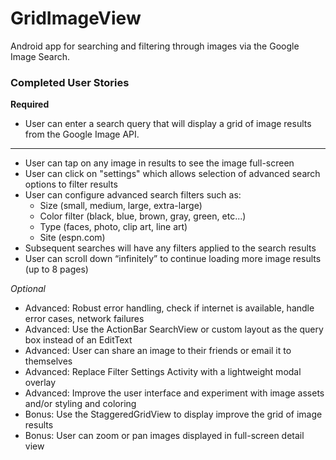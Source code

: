 GridImageView
=============

Android app for searching and filtering through images via the Google Image Search.

### Completed User Stories

__Required__
* User can enter a search query that will display a grid of image results from the Google Image API.

- - -

* User can tap on any image in results to see the image full-screen
* User can click on "settings" which allows selection of advanced search options to filter results
* User can configure advanced search filters such as:
  * Size (small, medium, large, extra-large)
  * Color filter (black, blue, brown, gray, green, etc...)
  * Type (faces, photo, clip art, line art)
  * Site (espn.com)
* Subsequent searches will have any filters applied to the search results
* User can scroll down “infinitely” to continue loading more image results (up to 8 pages)

_Optional_
* Advanced: Robust error handling, check if internet is available, handle error cases, network failures
* Advanced: Use the ActionBar SearchView or custom layout as the query box instead of an EditText
* Advanced: User can share an image to their friends or email it to themselves
* Advanced: Replace Filter Settings Activity with a lightweight modal overlay
* Advanced: Improve the user interface and experiment with image assets and/or styling and coloring
* Bonus: Use the StaggeredGridView to display improve the grid of image results
* Bonus: User can zoom or pan images displayed in full-screen detail view
